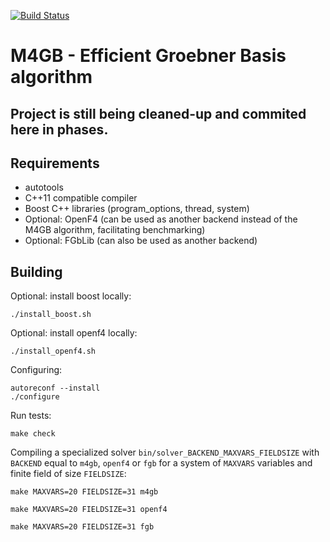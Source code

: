 [![Build Status](https://travis-ci.org/cr-marcstevens/m4gb.svg?branch=master)](https://travis-ci.org/cr-marcstevens/m4gb)

# M4GB - Efficient Groebner Basis algorithm #

## Project is still being cleaned-up and commited here in phases. ##

## Requirements ##

- autotools
- C++11 compatible compiler
- Boost C++ libraries (program_options, thread, system)
- Optional: OpenF4 (can be used as another backend instead of the M4GB algorithm, facilitating benchmarking)
- Optional: FGbLib (can also be used as another backend)

## Building ##

Optional: install boost locally:

	./install_boost.sh

Optional: install openf4 locally:

	./install_openf4.sh

Configuring:

	autoreconf --install
	./configure

Run tests:

	make check
  
Compiling a specialized solver `bin/solver_BACKEND_MAXVARS_FIELDSIZE` with `BACKEND` equal to `m4gb`, `openf4` or `fgb` for a system of `MAXVARS` variables and finite field of size `FIELDSIZE`:

	make MAXVARS=20 FIELDSIZE=31 m4gb

	make MAXVARS=20 FIELDSIZE=31 openf4

	make MAXVARS=20 FIELDSIZE=31 fgb

